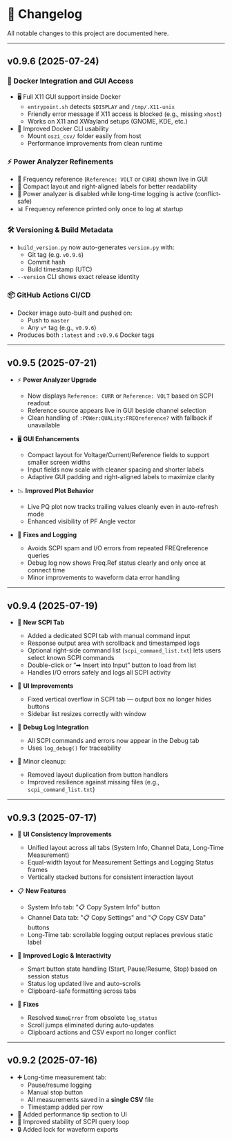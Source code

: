 # 📖 Changelog

All notable changes to this project are documented here.

---

## v0.9.6 (2025-07-24)

### 🐳 Docker Integration and GUI Access
- 🖥️ Full X11 GUI support inside Docker
  - `entrypoint.sh` detects `$DISPLAY` and `/tmp/.X11-unix`
  - Friendly error message if X11 access is blocked (e.g., missing `xhost`)
  - Works on X11 and XWayland setups (GNOME, KDE, etc.)
- 🐚 Improved Docker CLI usability
  - Mount `oszi_csv/` folder easily from host
  - Performance improvements from clean runtime

### ⚡ Power Analyzer Refinements
- 📡 Frequency reference (`Reference: VOLT` or `CURR`) shown live in GUI
- 🧠 Compact layout and right-aligned labels for better readability
- 🛑 Power analyzer is disabled while long-time logging is active (conflict-safe)
- 📊 Frequency reference printed only once to log at startup

### 🛠️ Versioning & Build Metadata
- `build_version.py` now auto-generates `version.py` with:
  - Git tag (e.g. `v0.9.6`)
  - Commit hash
  - Build timestamp (UTC)
- `--version` CLI shows exact release identity

### 📦 GitHub Actions CI/CD
- Docker image auto-built and pushed on:
  - Push to `master`
  - Any `v*` tag (e.g., `v0.9.6`)
- Produces both `:latest` and `:v0.9.6` Docker tags

---

## v0.9.5 (2025-07-21)

- ⚡ **Power Analyzer Upgrade**
  - Now displays `Reference: CURR` or `Reference: VOLT` based on SCPI readout
  - Reference source appears live in GUI beside channel selection
  - Clean handling of `:POWer:QUALity:FREQreference?` with fallback if unavailable

- 🖥️ **GUI Enhancements**
  - Compact layout for Voltage/Current/Reference fields to support smaller screen widths
  - Input fields now scale with cleaner spacing and shorter labels
  - Adaptive GUI padding and right-aligned labels to maximize clarity

- 📉 **Improved Plot Behavior**
  - Live PQ plot now tracks trailing values cleanly even in auto-refresh mode
  - Enhanced visibility of PF Angle vector

- 🐞 **Fixes and Logging**
  - Avoids SCPI spam and I/O errors from repeated FREQreference queries
  - Debug log now shows Freq.Ref status clearly and only once at connect time
  - Minor improvements to waveform data error handling

---

## v0.9.4 (2025-07-19)

- 🧪 **New SCPI Tab**
  - Added a dedicated SCPI tab with manual command input
  - Response output area with scrollback and timestamped logs
  - Optional right-side command list (`scpi_command_list.txt`) lets users select known SCPI commands
  - Double-click or “➡ Insert into Input” button to load from list
  - Handles I/O errors safely and logs all SCPI activity

- 🧱 **UI Improvements**
  - Fixed vertical overflow in SCPI tab — output box no longer hides buttons
  - Sidebar list resizes correctly with window

- 🐞 **Debug Log Integration**
  - All SCPI commands and errors now appear in the Debug tab
  - Uses `log_debug()` for traceability

- 🧼 Minor cleanup:
  - Removed layout duplication from button handlers
  - Improved resilience against missing files (e.g., `scpi_command_list.txt`)

---

## v0.9.3 (2025-07-17)

- 🎨 **UI Consistency Improvements**
  - Unified layout across all tabs (System Info, Channel Data, Long-Time Measurement)
  - Equal-width layout for Measurement Settings and Logging Status frames
  - Vertically stacked buttons for consistent interaction layout

- 📋 **New Features**
  - System Info tab: "📋 Copy System Info" button
  - Channel Data tab: "📋 Copy Settings" and "📋 Copy CSV Data" buttons
  - Long-Time tab: scrollable logging output replaces previous static label

- 🧠 **Improved Logic & Interactivity**
  - Smart button state handling (Start, Pause/Resume, Stop) based on session status
  - Status log updated live and auto-scrolls
  - Clipboard-safe formatting across tabs

- 🐞 **Fixes**
  - Resolved `NameError` from obsolete `log_status`
  - Scroll jumps eliminated during auto-updates
  - Clipboard actions and CSV export no longer conflict

---

## v0.9.2 (2025-07-16)

- ➕ Long-time measurement tab:
  - Pause/resume logging
  - Manual stop button
  - All measurements saved in a **single CSV** file
  - Timestamp added per row
- 📏 Added performance tip section to UI
- 🐞 Improved stability of SCPI query loop
- 🔒 Added lock for waveform exports

